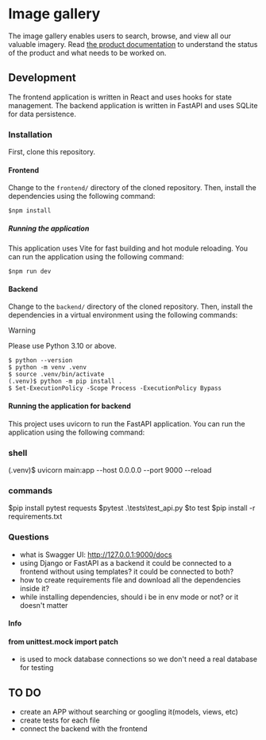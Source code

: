 # Image gallery

The image gallery enables users to search, browse, and view all our valuable imagery. Read [the product documentation](./docs/README.md) to understand the status of the product and what needs to be worked on.

## Development

The frontend application is written in React and uses hooks for state management.
The backend application is written in FastAPI and uses SQLite for data persistence.

### Installation

First, clone this repository.

#### Frontend

Change to the `frontend/` directory of the cloned repository. Then, install the dependencies using the following command:

```shell
$npm install
```

##### Running the application

This application uses Vite for fast building and hot module reloading. You can run the application using the following command:

```shell
$npm run dev
```

#### Backend

Change to the `backend/` directory of the cloned repository. Then, install the dependencies in a virtual environment using the following commands:

> [!WARNING]
>
> Please use Python 3.10 or above.

```shell
$ python --version
$ python -m venv .venv
$ source .venv/bin/activate
(.venv)$ python -m pip install .
$ Set-ExecutionPolicy -Scope Process -ExecutionPolicy Bypass
```

#### Running the application for backend

This project uses uvicorn to run the FastAPI application. You can run the application using the following command:

### shell

(.venv)$ uvicorn main:app --host 0.0.0.0 --port 9000 --reload

### commands

$pip install pytest requests
$pytest .\tests\test_api.py $to test
$pip install -r requirements.txt

### Questions

- what is Swagger UI: http://127.0.0.1:9000/docs
- using Django or FastAPI as a backend it could be connected to a frontend without using templates? it could be connected to both?
- how to create requirements file and download all the dependencies inside it?
- while installing dependencies, should i be in env mode or not? or it doesn't matter

#### Info

#### from unittest.mock import patch

- is used to mock database connections so we don't need a real database for testing

## TO DO

- create an APP without searching or googling it(models, views, etc)
- create tests for each file
- connect the backend with the frontend
